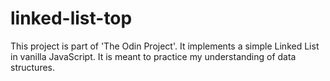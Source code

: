 # linked-list-top

This project is part of 'The Odin Project'. It implements a simple Linked List in vanilla JavaScript. It is meant to practice my understanding of data structures.

